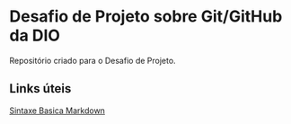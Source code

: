 # Desafio de Projeto sobre Git/GitHub da DIO
Repositório criado para o Desafio de Projeto. 

## Links úteis
[Sintaxe Basica Markdown](https://www.markdownguide.org/basic-syntax/)
